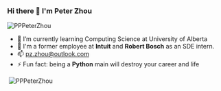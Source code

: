 ### Hi there 👋 I'm Peter Zhou 

<p align="left"> <img src="https://komarev.com/ghpvc/?username=PPPeterZhou&label=Profile%20views&color=0e75b6&style=flat-square" alt="PPPeterZhou" /> </p>

- 🌱 I’m currently learning Computing Science at University of Alberta
- 🔭 I'm a former employee at **Intuit** and **Robert Bosch** as an SDE intern.
- 📫 pz.zhou@outlook.com
- ⚡ Fun fact: being a **Python** main will destroy your career and life

<!-- <p>&nbsp;<img align="center" src="https://github-readme-stats.vercel.app/api/top-langs/?username=PPPeterZhou&theme=onedark"/></p> -->

<p>&nbsp;<img align="center" src="https://github-readme-stats.vercel.app/api?username=PPPeterZhou&show_icons=true&theme=onedark&hide_border=true&locale=en" alt="PPPeterZhou" /></p>
